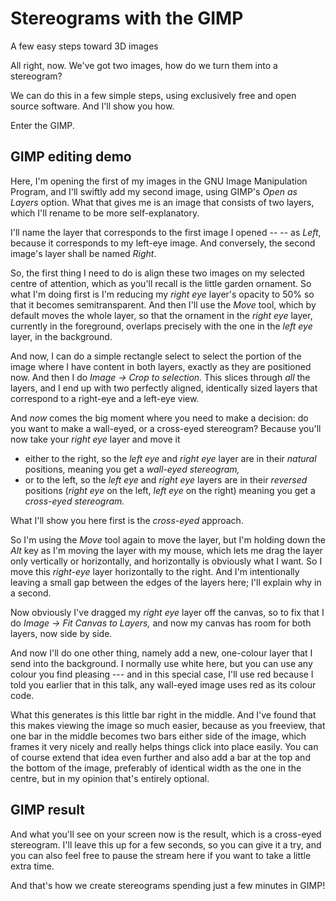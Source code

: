 # Stereograms with the GIMP
A few easy steps toward 3D images

<!-- Note -->
All right, now. We've got two images, how do we turn them into a
stereogram?

We can do this in a few simple steps, using exclusively free and open
source software. And I'll show you how. 

Enter the GIMP.


<!-- .slide: data-background-iframe="https://www.youtube.com/embed/mU-D7g7-oPI?enablejsapi=1&modestbranding=1&rel=0&loop=1&playlist=mU-D7g7-oPI" data-autoplay data-timing="180" -->
## GIMP editing demo <!-- .element class="hidden" -->

<!-- Note -->
Here, I'm opening the first of my images in the GNU Image Manipulation
Program, and I'll swiftly add my second image, using GIMP's *Open as
Layers* option. What that gives me is an image that consists of two
layers, which I'll rename to be more self-explanatory.

I'll name the layer that corresponds to the first image I opened -- --
as *Left*, because it corresponds to my left-eye image. And
conversely, the second image's layer shall be named *Right*.

So, the first thing I need to do is align these two images on my
selected centre of attention, which as you'll recall is the little
garden ornament.  So what I'm doing first is I'm reducing my *right
eye* layer's opacity to 50% so that it becomes semitransparent. And
then I'll use the *Move* tool, which by default moves the whole layer,
so that the ornament in the *right eye* layer, currently in the
foreground, overlaps precisely with the one in the *left eye* layer,
in the background.

And now, I can do a simple rectangle select to select the portion of
the image where I have content in both layers, exactly as they are
positioned now. And then I do *Image → Crop to selection.* This slices
through *all* the layers, and I end up with two perfectly aligned,
identically sized layers that correspond to a right-eye and a left-eye
view.

And *now* comes the big moment where you need to make a decision: do
you want to make a wall-eyed, or a cross-eyed stereogram? Because
you'll now take your *right eye* layer and move it

* either to the right, so the *left eye* and *right eye* layer are in
  their *natural* positions, meaning you get a *wall-eyed stereogram,*
* or to the left, so the *left eye* and *right eye* layers are in
  their *reversed* positions (*right eye* on the left, *left eye* on
  the right) meaning you get a *cross-eyed stereogram.*

What I'll show you here first is the *cross-eyed* approach. 

So I'm using the *Move* tool again to move the layer, but I'm holding
down the *Alt* key as I'm moving the layer with my mouse, which lets
me drag the layer only vertically or horizontally, and horizontally is
obviously what I want. So I move this *right-eye* layer horizontally
to the right. And I'm intentionally leaving a small gap between the
edges of the layers here; I'll explain why in a second.

Now obviously I've dragged my *right eye* layer off the canvas, so to
fix that I do *Image → Fit Canvas to Layers,* and now my canvas has
room for both layers, now side by side.

And now I'll do one other thing, namely add a new, one-colour layer
that I send into the background. I normally use white here, but you
can use any colour you find pleasing --- and in this special case,
I'll use red because I told you earlier that in this talk, any
wall-eyed image uses red as its colour code.

What this generates is this little bar right in the middle. And I've
found that this makes viewing the image so much easier, because as you
freeview, that one bar in the middle becomes two bars either side of
the image, which frames it very nicely and really helps things click
into place easily. You can of course extend that idea even further and
also add a bar at the top and the bottom of the image, preferably of
identical width as the one in the centre, but in my opinion that's
entirely optional.


<!-- .slide: data-background-image="https://live.staticflickr.com/65535/51819168044_dc157e807f_k_d.jpg" data-timing="60" data-background-size="contain" -->
## GIMP result <!-- .element class="hidden" -->

<!-- Note -->
And what you'll see on your screen now is the result, which is a
cross-eyed stereogram. I'll leave this up for a few seconds, so you
can give it a try, and you can also feel free to pause the stream here
if you want to take a little extra time.

And that's how we create stereograms spending just a few minutes in
GIMP!

